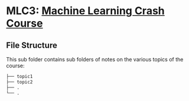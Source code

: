 # MLC3: [Machine Learning Crash Course](https://developers.google.com/machine-learning/crash-course)

## File Structure

This sub folder contains sub folders of notes on the various topics of the course:

```bash
├── topic1
├── topic2
├── .
└── .
```
